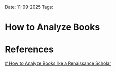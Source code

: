 Date: 11-09-2025
Tags: 

# How to Analyze Books



# References

[# How to Analyze Books like a Renaissance Scholar](https://www.youtube.com/watch?v=r6RdMSYSQDE)